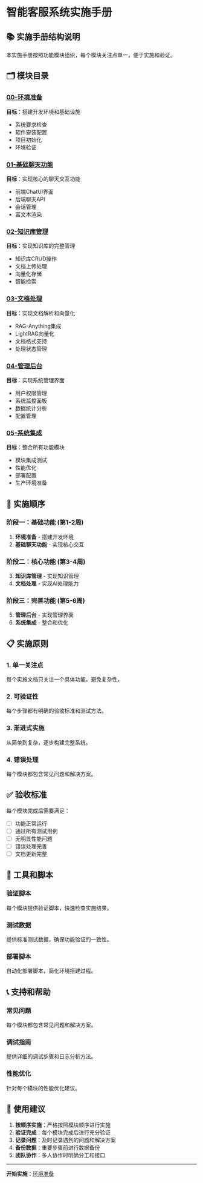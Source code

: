 # 智能客服系统实施手册

## 📚 实施手册结构说明

本实施手册按照功能模块组织，每个模块关注点单一，便于实施和验证。

## 🗂️ 模块目录

### [00-环境准备](./00-环境准备/)
**目标**：搭建开发环境和基础设施
- 系统要求检查
- 软件安装配置
- 项目初始化
- 环境验证

### [01-基础聊天功能](./01-基础聊天功能/)
**目标**：实现核心的聊天交互功能
- 前端ChatUI界面
- 后端聊天API
- 会话管理
- 富文本渲染

### [02-知识库管理](./02-知识库管理/)
**目标**：实现知识库的完整管理
- 知识库CRUD操作
- 文档上传处理
- 向量化存储
- 智能检索

### [03-文档处理](./03-文档处理/)
**目标**：实现文档解析和向量化
- RAG-Anything集成
- LightRAG向量化
- 文档格式支持
- 处理状态管理

### [04-管理后台](./04-管理后台/)
**目标**：实现系统管理界面
- 用户权限管理
- 系统监控面板
- 数据统计分析
- 配置管理

### [05-系统集成](./05-系统集成/)
**目标**：整合所有功能模块
- 模块集成测试
- 性能优化
- 部署配置
- 生产环境准备

## 🚀 实施顺序

### 阶段一：基础功能 (第1-2周)
1. **环境准备** - 搭建开发环境
2. **基础聊天功能** - 实现核心交互

### 阶段二：核心功能 (第3-4周)
3. **知识库管理** - 实现知识管理
4. **文档处理** - 实现AI处理能力

### 阶段三：完善功能 (第5-6周)
5. **管理后台** - 实现管理界面
6. **系统集成** - 整合和优化

## 📋 实施原则

### 1. 单一关注点
每个实施文档只关注一个具体功能，避免复杂性。

### 2. 可验证性
每个步骤都有明确的验收标准和测试方法。

### 3. 渐进式实施
从简单到复杂，逐步构建完整系统。

### 4. 错误处理
每个模块都包含常见问题和解决方案。

## ✅ 验收标准

每个模块完成后需要满足：
- [ ] 功能正常运行
- [ ] 通过所有测试用例
- [ ] 无明显性能问题
- [ ] 错误处理完善
- [ ] 文档更新完整

## 🔧 工具和脚本

### 验证脚本
每个模块提供验证脚本，快速检查实施结果。

### 测试数据
提供标准测试数据，确保功能验证的一致性。

### 部署脚本
自动化部署脚本，简化环境搭建过程。

## 📞 支持和帮助

### 常见问题
每个模块都包含常见问题和解决方案。

### 调试指南
提供详细的调试步骤和日志分析方法。

### 性能优化
针对每个模块的性能优化建议。

## 🎯 使用建议

1. **按顺序实施**：严格按照模块顺序进行实施
2. **验证完成**：每个模块完成后进行充分验证
3. **记录问题**：及时记录遇到的问题和解决方案
4. **备份数据**：重要步骤前进行数据备份
5. **团队协作**：多人协作时明确分工和接口

---

**开始实施**：[环境准备](./00-环境准备/)